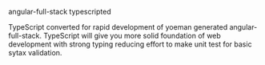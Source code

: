 
angular-full-stack typescripted

TypeScript converted for rapid development of yoeman generated angular-full-stack.
TypeScript will give you more solid foundation of web development with strong typing reducing effort to make unit test for basic sytax validation.
